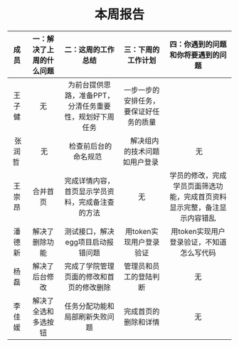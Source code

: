 # <center> 本周报告 </center>

|  成员  |   一：解决了上周的什么问题      |       二：这周的工作总结 |     三：下周的工作计划   |    四：你遇到的问题和你将要遇到的问题       |
|:------:|:------:|:-------:|:------:|:-----:|
|王子健|无|为前台提供思路，准备PPT，分清任务重要性，规划好下周任务|一步一步的安排任务，要保证好任务的质量||
| 张润哲 |  无 | 检查前后台的命名规范  |   解决组内的技术问题 如用户登录 |   无  |
|王崇昂|合并首页|完成详情内容，首页显示学员资料，完成备注查的方法|无|学员的修改，完成学员页面筛选功能，完成首页资料显示完整，备注显示内容错乱|
|潘德新|解决了删除功能|测试接口，解决egg项目启动报错问题|用token实现用户登录验证|用token实现用户登录验证，不知道怎么写代码|
|杨磊|解决了后台修改|完成了学院管理页面的修改和首页的修改删除|管理员和员工的登陆判断|无|
|李佳媛|解决了全选和多选按钮|任务分配功能和局部刷新失败问题|完成首页的删除和详情|无|
